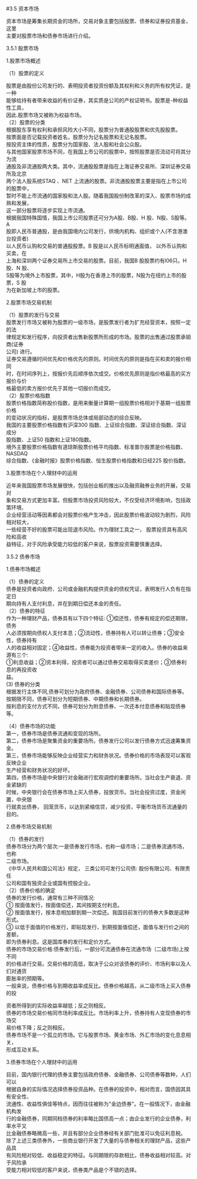#3.5 资本市场
<p>资本市场是筹集长期资金的场所，交易对象主要包括股票、债券和证券投资基金，这里 <br />
    主要对股票市场和债券市场进行介绍。</p>
    <p>3.5.1 股票市场 </p>
    <p>1.股票市场概述 </p>
    <p>（1）股票的定义 </p>
    <p>股票是由股份公司发行的、表明投资者投资份额及其权利和义务的所有权凭证，是一种 <br />
      能够给持有者带来收益的有价证券，其实质是公司的产权证明书。股票是-种权益性工具， <br />
      因此.股票市场又被称为权益市场。 <br />
（2）股票的分类 <br />
根据股东享有权利和承担风险大小不同，股票分为普通股股票和优先股股票。 <br />
按票面是否记载投资者姓名，股票分为记名股票和无记名股票。 <br />
按投资主体的性质，股票分为国家股、法人股和社会公众股。 <br />
与其他国家股票市场不同，在我国上市公司的股票中，按照股票是否流动可将其分为流 <br />
通股及非流通股两大类。其中，流通股股票是指在上海证券交易所、深圳证券交易所及北京 <br />
两个法人股系统STAQ 、NET 上流通的股票。非流通股股票主要是指在上市公司的股票中， <br />
暂时不能上市流通的国家股和法人股。随着我国股份制改革的深入、股票市场的成熟和发展， <br />
这一部分股票将逐步实现上市流通。 <br />
根据我国特殊国情，我国上市公司股票还可分为A股、B股、H 股、N股、S股等。A <br />
股即人民币普通股，是由我国境内公司发行，供境内机构、组织或个人(不含港澳台投资者) <br />
以人民币认购和交易的普通股股票。B 股是以人民币标明通面值， 以外币认购和买卖，在 <br />
上海和深圳两个证券交易所上市交易的股票。目前，我国B 股股票约有l06只。H股、N 股、 <br />
S股等为境外上市股票，其中，H股为在香港上市的股票，N股为在纽约上市的股票，S 股 <br />
为在新加坡上市的股票。</p>
    <p>2.股票市场交易机制 </p>
    <p>（1）股票的发行与交易 <br />
股票发行市场又被称为股票的一级市场，是股票发行者为扩充经营资本，按照一定的法 <br />
律规定和发行程序，向投资者出售新股票所形成的市场。股票的出售通过股票承销商(证券 <br />
公司) 进行。 <br />
证券交易遵循时间优先和价格优先的原则。时间优先的原则是指在买和卖的报价相同 <br />
时，在时间序列上，按报价先后顺序依次成交。价格优先原则是指价格最高的买方报价与价 <br />
格最低的卖方报价优先于其他一切报价而成交。 <br />
（2）股票价格指数 <br />
股票价格指数简称股价指数，是用来衡量计算期一组股票价格相对于基期一组股票价格 <br />
的变动状况的指标，是股票市场总体或局部动态的综合反映。 <br />
我国的主要股票价格指数有沪深300 指数、上证综合指数、深证综合指数、深证成分 <br />
股指数、上证50 指数和上证180指数。 <br />
境外主要股票价格指数有道琼斯股票价格平均指数、标准普尔股票是价格指数、NASDAQ <br />
综合指数、《金融时报》股票价格指数、恒生股票价格指数和日经225 股价指数。 </p>
    <p>3.股票市场在个人理财中的运用 </p>
    <p>近年来我国股票市场发展很快，包括创业板的推出以及融资融券业务的开展，交易对 <br />
      象和交易方式更加丰富。但股票市场投资风险较大，不仅受经济环境影响，包括政策环境、 <br />
      企业经营活动等因素都会对股票价格产生冲击，因此股票价格波动较为剧烈，风险相对较大， <br />
      一些经营不好的股票可能出现退市风险。作为理财工具之一， 股票投资具有高风险和高收 <br />
    益特征，对于风险承受能力较低的客户来说，股票投资需要慎重选择。</p>
    <p>3.5.2 债券市场 </p>
    <p>1.债券市场概述 </p>
    <p>（1）债券的定义 <br />
债券是投资者向政府、公司或金融机构提供资金的债权凭证，表明发行人负有在指定日 <br />
期向持有人支付利息，并在到期日偿还本金的责任。 <br />
（2）债券的特征 <br />
作为一种理财产品，债券具有以下四个特征: ①偿还性，债券有规定的偿还期限，债务 <br />
人必须按期向债权人支付本息；②流动性，债券持有人可以转让债券；③安全性，债券持有 <br />
人的收益相对固定；④收益性，债券能为投资者带来一定的收入。债券的收益来源有三个: <br />
①利息收益；②资本利得，投资者可以通过债券交易取得买卖差价；③债券利息的再投资收 <br />
益。 <br />
(3) 债券的分类 <br />
根据发行主体不同,债券可划分为政府债券、金融债券、公司债券和国际债券等。 <br />
按期限不同，债券可划分为短期债券、中期债券和长期债券。 <br />
按利息的支付方式不同，债券可划分为附息债券、一次还本付息债券和贴现债券等。</p>
    <p>（4）债券市场的功能 <br />
      第一，债券市场是债券流通和变现的场所。 <br />
      第二，债券市场是聚集资金的重要场所。债券发行公司以发行债券方式迅速筹集资金。 <br />
      第三，债券市场能够反映企业经营实力和财务状况。债券价格的市场表现可以客观反映企业 <br />
      生产经营和财务状况的好坏。 <br />
      第四，债券市场是中央银行对金融进行宏观调控的重要场所。当社会生产衰退、资金紧缺的 <br />
      时候，中央银行会在债券市场上买入债券，投放货币。当社会投资过度，资金闲置，中央银 <br />
    行就卖出债券， 回笼货币，以达到紧缩信贷，减少投资，平衡市场货币流通量的目的。</p>
    <p>2.债券市场交易机制 </p>
    <p>（1）债券的发行 <br />
债券市场分为两个层次:一是债券发行市场，也称一级市场；二是债券流通市场，也称 <br />
二级市场。 <br />
《中华人民共和国公司法》规定， 三类公司可发行公司债: 股份有限公司、有限责任 <br />
公司和国有独资企业或国有控股企业。 <br />
（2）债券价格的确定 <br />
债券的发行价格，通常有三种不同情况: <br />
① 按面值发行，按面值偿还，其间按期支付利息。 <br />
② 按面值发行，按本息相加额到期一次偿还。我国目前发行的债券大多数是这种形式。 <br />
③ 以低于面值的价格发行，即贴现发行，到期按面值偿还，面值与发行价之间的差额， <br />
即为债券利息。这是国库券的发行和定价方式。 <br />
债券的市场交易价格:债券发行后，一部分可流通债券在流通市场（二级市场)上按不同 <br />
的价格进行交易。交易价格的高低，取决于公众对该债券的评价、市场利率以及人们对通货 <br />
膨胀率的预期等。 <br />
一般来说，债券价格与到期收益率成反比。债券价格越高，从二级市场上买入债券的投 </p>
    <p>资者所得到的实际收益率越低；反之则相反。 <br />
债券的市场交易价格同市场利率成反比。市场利率上升，债券持有人变现债券的市场交 <br />
易价格下降；反之则相反。 <br />
债券市场不是一个孤立的市场。它与股票市场、黄金市场、外汇市场的变化息息相关， <br />
形成互动关系。</p>
    <p>3.债券市场在个人理财中的运用 </p>
    <p>目前，国内银行代理的债券主要包括政府债券、金融债券、公司债券等数种，人们可以 <br />
      根据自身的实际情况选择债券投资品种。在债券的投资中，相对而言，国债因其具有安全性、 <br />
      流通性、收益性俱佳等特点，因而往往被称为&quot;金边债券&quot;。在一般情况下，由金融机构发 <br />
      行的金融债券，同期同档债券的利率略比国债高一点；由企业发行的企业债券，利率水平又 <br />
      比金融债券略微高一些，并且有部分企业债券经有关部门批准可以免征利息税。 <br />
除了上述三类债券外，一些商业银行开发了大量的与债券相关的理财产品，这些产品具 <br />
有风险相对较低、收益稳定的特征。与同期限的存款相比，债券收益相对较高。对于风险承 <br />
受能力相对较低的客户来说，债券类产品是个不错的选择。</p>
<p><br />
</p>
<p>&nbsp;</p>